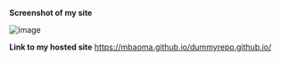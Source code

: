 **Screenshot of my site**

![image](https://user-images.githubusercontent.com/49791498/81937351-6e622380-95eb-11ea-8573-27dbc86a3c2a.png)

**Link to my hosted site**
https://mbaoma.github.io/dummyrepo.github.io/

